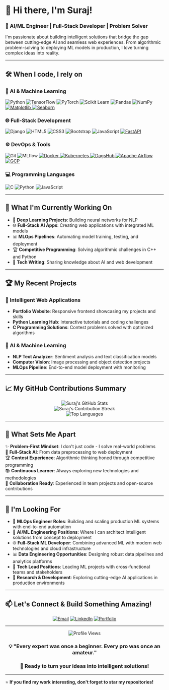 # 👋 Hi there, I'm Suraj!

### 🚀 AI/ML Engineer | Full-Stack Developer | Problem Solver

I'm passionate about building intelligent solutions that bridge the gap between cutting-edge AI and seamless web experiences. From algorithmic problem-solving to deploying ML models in production, I love turning complex ideas into reality.

---

## 🛠️ When I code, I rely on

### 🧠 AI & Machine Learning
![Python](https://img.shields.io/badge/Python-3776AB?style=for-the-badge&logo=python&logoColor=white)
![TensorFlow](https://img.shields.io/badge/TensorFlow-FF6F00?style=for-the-badge&logo=tensorflow&logoColor=white)
![PyTorch](https://img.shields.io/badge/PyTorch-EE4C2C?style=for-the-badge&logo=pytorch&logoColor=white)
![Scikit Learn](https://img.shields.io/badge/scikit_learn-F7931E?style=for-the-badge&logo=scikit-learn&logoColor=white)
![Pandas](https://img.shields.io/badge/pandas-150458?style=for-the-badge&logo=pandas&logoColor=white)
![NumPy](https://img.shields.io/badge/numpy-013243?style=for-the-badge&logo=numpy&logoColor=white)
<a href="https://matplotlib.org" target="_blank">
  <img src="https://img.shields.io/badge/Matplotlib-11557c?style=for-the-badge&logo=matplotlib&logoColor=white" alt="Matplotlib"/>
</a>
<a href="https://seaborn.pydata.org" target="_blank">
  <img src="https://img.shields.io/badge/seaborn-3776ab?style=for-the-badge&logo=seaborn&logoColor=white" alt="Seaborn"/>
</a>
 

### 🌐 Full-Stack Development
![Django](https://img.shields.io/badge/Django-092E20?style=for-the-badge&logo=django&logoColor=white)
![HTML5](https://img.shields.io/badge/HTML5-E34F26?style=for-the-badge&logo=html5&logoColor=white)
![CSS3](https://img.shields.io/badge/CSS3-1572B6?style=for-the-badge&logo=css3&logoColor=white)
![Bootstrap](https://img.shields.io/badge/Bootstrap-563D7C?style=for-the-badge&logo=bootstrap&logoColor=white)
![JavaScript](https://img.shields.io/badge/JavaScript-F7DF1E?style=for-the-badge&logo=javascript&logoColor=black)
<a href="https://fastapi.tiangolo.com" target="_blank">
  <img src="https://img.shields.io/badge/FastAPI-009688?style=for-the-badge&logo=fastapi&logoColor=white" alt="FastAPI"/>
</a>

### ⚙️ DevOps & Tools
![Git](https://img.shields.io/badge/Git-F05032?style=for-the-badge&logo=git&logoColor=white)
![MLflow](https://img.shields.io/badge/MLflow-0194E2?style=for-the-badge&logo=mlflow&logoColor=white)
<a href="https://www.docker.com" target="_blank">
  <img src="https://img.shields.io/badge/docker-2496ED?style=for-the-badge&logo=docker&logoColor=white" alt="Docker"/>
</a>
<a href="https://kubernetes.io" target="_blank">
  <img src="https://img.shields.io/badge/kubernetes-326CE5?style=for-the-badge&logo=kubernetes&logoColor=white" alt="Kubernetes"/>
</a>
<a href="https://dagshub.com" target="_blank">
  <img src="https://img.shields.io/badge/dagshub-8A2BE2?style=for-the-badge&logo=dagshub&logoColor=white" alt="DagsHub"/>
</a>
<a href="https://airflow.apache.org" target="_blank">
  <img src="https://img.shields.io/badge/Apache_Airflow-017CEE?style=for-the-badge&logo=apacheairflow&logoColor=white" alt="Apache Airflow"/>
</a>
<a href="https://cloud.google.com" target="_blank">
  <img src="https://img.shields.io/badge/Google_Cloud-4285F4?style=for-the-badge&logo=googlecloud&logoColor=white" alt="GCP"/>
</a>


### 💻 Programming Languages
![C](https://img.shields.io/badge/C-00599C?style=for-the-badge&logo=c&logoColor=white)
![Python](https://img.shields.io/badge/Python-3776AB?style=for-the-badge&logo=python&logoColor=white)
![JavaScript](https://img.shields.io/badge/JavaScript-F7DF1E?style=for-the-badge&logo=javascript&logoColor=black)

---

## 🎯 What I'm Currently Working On

- 🔬 **Deep Learning Projects**: Building neural networks for NLP
- 🌐 **Full-Stack AI Apps**: Creating web applications with integrated ML models
- 📊 **MLOps Pipelines**: Automating model training, testing, and deployment
- 🏆 **Competitive Programming**: Solving algorithmic challenges in C++ and Python
- 📝 **Tech Writing**: Sharing knowledge about AI and web development

---

## 🏆 My Recent Projects

### 🤖 Intelligent Web Applications
- **Portfolio Website**: Responsive frontend showcasing my projects and skills
- **Python Learning Hub**: Interactive tutorials and coding challenges
- **C Programming Solutions**: Contest problems solved with optimized algorithms

### 🧠 AI & Machine Learning
- **NLP Text Analyzer**: Sentiment analysis and text classification models
- **Computer Vision**: Image processing and object detection projects
- **MLOps Pipeline**: End-to-end model deployment with monitoring

---

## 📈 My GitHub Contributions Summary

<div align="center">
  <img src="https://github-readme-stats.vercel.app/api?username=Surajk86808&show_icons=true&theme=dark&hide_border=true&include_all_commits=true" alt="Suraj's GitHub Stats" />
</div>

<div align="center">
  <img src="https://github-readme-streak-stats.herokuapp.com/?user=Surajk86808&theme=dark&hide_border=true" alt="Suraj's Contribution Streak" />
</div>

<div align="center">
  <img src="https://github-readme-stats.vercel.app/api/top-langs/?username=Surajk86808&layout=compact&theme=dark&hide_border=true" alt="Top Languages" />
</div>

---

## 🌟 What Sets Me Apart

✨ **Problem-First Mindset**: I don't just code - I solve real-world problems  
🚀 **Full-Stack AI**: From data preprocessing to web deployment  
🏆 **Contest Experience**: Algorithmic thinking honed through competitive programming  
📚 **Continuous Learner**: Always exploring new technologies and methodologies  
🤝 **Collaboration Ready**: Experienced in team projects and open-source contributions  

---

## 🎯 I'm Looking For

- 🚀 **MLOps Engineer Roles**: Building and scaling production ML systems with end-to-end automation
- 🤖 **AI/ML Engineering Positions**: Where I can architect intelligent solutions from concept to deployment
- 🌐 **Full-Stack ML Developer**: Combining advanced ML with modern web technologies and cloud infrastructure
- 📊 **Data Engineering Opportunities**: Designing robust data pipelines and analytics platforms
- 🤝 **Tech Lead Positions**: Leading ML projects with cross-functional teams and stakeholders
- 🔬 **Research & Development**: Exploring cutting-edge AI applications in production environments

---

## 📫 Let's Connect & Build Something Amazing!

<div align="center">
  
[![Email](https://img.shields.io/badge/Email-D14836?style=for-the-badge&logo=gmail&logoColor=white)](mailto:surajk86808@gmail.com)
[![LinkedIn](https://img.shields.io/badge/LinkedIn-0077B5?style=for-the-badge&logo=linkedin&logoColor=white)](https://www.linkedin.com/in/suraj-y-756a11233/)
[![Portfolio](https://img.shields.io/badge/Portfolio-FF5722?style=for-the-badge&logo=todoist&logoColor=white)](https://protfolio-new-k2ih.vercel.app/)

</div>

---

<div align="center">
  <img src="https://komarev.com/ghpvc/?username=Surajk86808&color=blueviolet&style=for-the-badge&label=PROFILE+VIEWS" alt="Profile Views" />
</div>

<div align="center">
  
### 💡 "Every expert was once a beginner. Every pro was once an amateur."
### 🚀 Ready to turn your ideas into intelligent solutions!

</div>

---

⭐ **If you find my work interesting, don't forget to star my repositories!**
